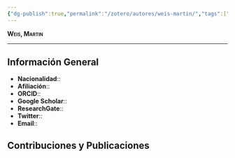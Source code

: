 ```yaml
---
{"dg-publish":true,"permalink":"/zotero/autores/weis-martin/","tags":["#autor","#researcher"]}
---
```



<span style="font-variant:small-caps; font-weight: bold;"> Weis, Martin </span>

---


## Información General

- **Nacionalidad**:: 
- **Afiliación**:: 
- **ORCID**:: 
- **Google Scholar**:: 
- **ResearchGate**:: 
- **Twitter**:: 
- **Email**::
  
## Contribuciones y Publicaciones






